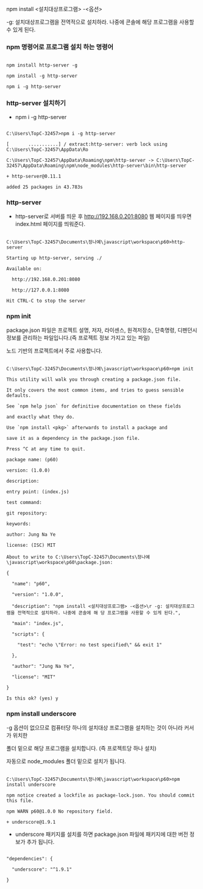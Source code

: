 npm install <설치대상프로그램> -<옵션>

-g: 설치대상프로그램을 전역적으로 설치하라. 나중에 콘솔에 해당 프로그램을 사용할 수 있게 된다.



### npm 명령어로 프로그램 설치 하는 명령어

```

npm install http-server -g

npm install -g http-server

npm i -g http-server

```



### http-server 설치하기

* npm i -g http-server

```

C:\Users\TopC-32457>npm i -g http-server

[       ...........] / extract:http-server: verb lock using C:\Users\TopC-32457\AppData\Ro

C:\Users\TopC-32457\AppData\Roaming\npm\http-server -> C:\Users\TopC-32457\AppData\Roaming\npm\node_modules\http-server\bin\http-server

+ http-server@0.11.1

added 25 packages in 43.783s

```





### http-server

* http-server로 서버를 띄운 후 http://192.168.0.201:8080 웹 페이지를 띄우면 index.html 페이지를 띄워준다.

```

C:\Users\TopC-32457\Documents\정나예\javascript\workspace\p60>http-server

Starting up http-server, serving ./

Available on:

  http://192.168.0.201:8080

  http://127.0.0.1:8080

Hit CTRL-C to stop the server

```





### npm init

package.json 파일은 프로젝트 설명, 저자, 라이센스, 원격저장소, 단축명령, 디펜던시 정보를 관리하는 파일입니다.(즉 프로젝트 정보 가지고 있는 파일)

노드 기반의 프로젝트에서 주로 사용합니다.

```

C:\Users\TopC-32457\Documents\정나예\javascript\workspace\p60>npm init

This utility will walk you through creating a package.json file.

It only covers the most common items, and tries to guess sensible defaults.

See `npm help json` for definitive documentation on these fields

and exactly what they do.

Use `npm install <pkg>` afterwards to install a package and

save it as a dependency in the package.json file.

Press ^C at any time to quit.

package name: (p60)

version: (1.0.0)

description:

entry point: (index.js)

test command:

git repository:

keywords:

author: Jung Na Ye

license: (ISC) MIT

About to write to C:\Users\TopC-32457\Documents\정나예\javascript\workspace\p60\package.json:

{

  "name": "p60",

  "version": "1.0.0",

  "description": "npm install <설치대상프로그램> -<옵션>\r -g: 설치대상프로그램을 전역적으로 설치하라. 나중에 콘솔에 해 당 프로그램을 사용할 수 있게 된다.",

  "main": "index.js",

  "scripts": {

    "test": "echo \"Error: no test specified\" && exit 1"

  },

  "author": "Jung Na Ye",

  "license": "MIT"

}

Is this ok? (yes) y

```





### npm install underscore

-g 옵션이 없으므로 컴퓨터당 하나의 설치대상 프로그램을 설치하는 것이 아니라 커서가 위치한

  폴더 밑으로 해당 프로그램을 설치합니다. (즉 프로젝트당 하나 설치)

  자동으로 node_modules 폴더 밑으로 설치가 됩니다.

```

C:\Users\TopC-32457\Documents\정나예\javascript\workspace\p60>npm install underscore

npm notice created a lockfile as package-lock.json. You should commit this file.

npm WARN p60@1.0.0 No repository field.

+ underscore@1.9.1

```



* underscore 패키지를 설치를 하면 package.json 파일에 패키지에 대한 버전 정보가 추가 됩니다.

```

"dependencies": {

  "underscore": "^1.9.1"

}

```
